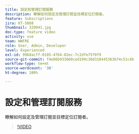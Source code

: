 ```yaml
---
title: 設定和管理訂閱服務
description: 瞭解如何設定及管理訂閱並目標定位訂閱者。
feature: Subscriptions
jira: KT-5088
thumbnail: 329941.jpg
doc-type: feature video
activity: use
team: WWFRE
role: User, Admin, Developer
level: Experienced
exl-id: 99b8acff-0105-4764-82ec-7c2dfe75f0f9
source-git-commit: f4e86b933660ced199c30d318445363b74c51c4b
workflow-type: tm+mt
source-wordcount: '30'
ht-degree: 100%

---
```


# 設定和管理訂閱服務

瞭解如何設定及管理訂閱並目標定位訂閱者。

>[!VIDEO](https://video.tv.adobe.com/v/329941?quality=12&learn=on)
